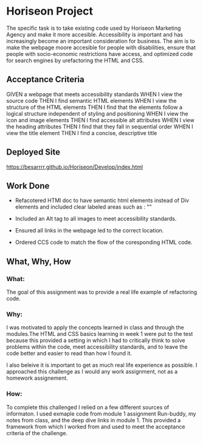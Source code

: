 # Horiseon Project

The specific task is to take existing code used by Horiseon Marketing Agency and make it more accesible. Accessibility is important and has increasingly become an important consideration for business. The aim is to make the webpage moore accesible for people with disabilities, ensure that people with socio-economic restrictions have access, and optimized code for search engines by urefactoring the HTML and CSS.

## Acceptance Criteria

GIVEN a webpage that meets accessibility standards
WHEN I view the source code
THEN I find semantic HTML elements
WHEN I view the structure of the HTML elements
THEN I find that the elements follow a logical structure independent of styling and positioning
WHEN I view the icon and image elements
THEN I find accessible alt attributes
WHEN I view the heading attributes
THEN I find that they fall in sequential order
WHEN I view the title element
THEN I find a concise, descriptive title

## Deployed Site

https://besarrrr.github.io/Horiseon/Develop/index.html


##  Work Done

* Refacotered HTMl doc to have semantic html elements instead of Div elements and included clear labeled areas such as : "<!-- hero/jumbotron -->"

* Included an Alt tag to all images to meet accessibility standards.

* Ensured all links in the webpage led to the correct location.

* Ordered CCS code to match the flow of the coresponding HTML code.

## What, Why, How

### What:
The goal of this assignment was to provide a real life example of refactoring code.

### Why:
I was motivated to apply the concepts learned in class and through the modules.The HTML and CSS basics learning in week 1 were put to the test because this provided a setting in which I had to critically think to solve problems within the code, meet accessibility standards, and to leave the code better and easier to read than how I found it. 

I also beleive it is important to get as much real life experience as possible. I approached this challenge as I would any work assignment, not as a homework assignement.

### How:
To complete this challenged I relied on a few different sources of informaton. I used exmaple code from module 1 assignment Run-buddy, my notes from class, and the deep dive links in module 1. This provided a framework from which I worked from and used to meet the acceptance criteria of the challenge. 
